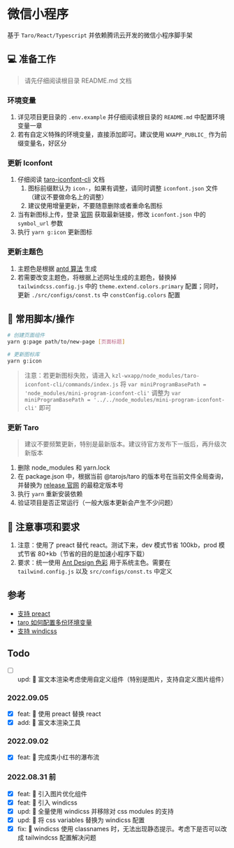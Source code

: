 # 微信小程序

基于 `Taro/React/Typescript` 并依赖腾讯云开发的微信小程序脚手架

## 💻 准备工作

> 请先仔细阅读根目录 README.md 文档

### 环境变量

1. 详见项目更目录的 `.env.example` 并仔细阅读根目录的 `README.md` 中配置环境变量一章
2. 若有自定义特殊的环境变量，直接添加即可。建议使用 `WXAPP_PUBLIC_` 作为前缀变量名，好区分

### 更新 Iconfont

1. 仔细阅读 [taro-iconfont-cli](https://github.com/iconfont-cli/taro-iconfont-cli) 文档
   1. 图标前缀默认为 `icon-`，如果有调整，请同时调整 `iconfont.json` 文件（建议不要做命名上的调整）
   2. 建议使用增量更新，不要随意删除或者重命名图标
2. 当有新图标上传，登录 [官网](https://www.iconfont.cn/) 获取最新链接，修改 `iconfont.json` 中的 `symbol_url` 参数
3. 执行 `yarn g:icon` 更新图标

### 更新主题色

1. 主题色是根据 [antd 算法](https://ant.design/docs/spec/colors-cn#%E8%89%B2%E6%9D%BF%E7%94%9F%E6%88%90%E5%B7%A5%E5%85%B7) 生成
2. 若需要改变主题色，将根据上述网址生成的主题色，替换掉 `tailwindcss.config.js` 中的 `theme.extend.colors.primary` 配置；同时，更新 `./src/configs/const.ts` 中 `constConfig.colors` 配置

## 👷 常用脚本/操作

```bash
# 创建页面组件
yarn g:page path/to/new-page [页面标题]

# 更新图标库
yarn g:icon
```

> 注意：若更新图标失败，请进入 `kzl-wxapp/node_modules/taro-iconfont-cli/commands/index.js` 将 `var miniProgramBasePath = 'node_modules/mini-program-iconfont-cli'` 调整为 `var miniProgramBasePath = '../../node_modules/mini-program-iconfont-cli'` 即可

### 更新 Taro

> 建议不要频繁更新，特别是最新版本。建议待官方发布下一版后，再升级次新版本

1. 删除 node_modules 和 yarn.lock
2. 在 package.json 中，根据当前 @tarojs/taro 的版本号在当前文件全局查询，并替换为 [release 官网](https://github.com/NervJS/taro/releases) 的最稳定版本号
3. 执行 `yarn` 重新安装依赖
4. 验证项目是否正常运行（一般大版本更新会产生不少问题）

## 🤔️ 注意事项和要求

1. 注意：使用了 preact 替代 react。测试下来，dev 模式节省 100kb，prod 模式节省 80+kb（节省的目的是加速小程序下载）
2. 要求：统一使用 [Ant Design 色彩](https://ant.design/docs/spec/colors-cn) 用于系统主色。需要在 `tailwind.config.js` 以及 `src/configs/const.ts` 中定义

## 参考

- [支持 preact](https://docs.taro.zone/blog/2021-11-24-Taro-3.4-beta#%E6%94%AF%E6%8C%81%E4%BD%BF%E7%94%A8-preact)
- [taro 如何配置多份环境变量](https://github.com/NervJS/taro/issues/9838#issuecomment-1153659955)
- [支持 windicss](https://github.com/dcasia/mini-program-tailwind)

## Todo

- [ ] upd: 🤔 富文本渲染考虑使用自定义组件（特别是图片，支持自定义图片组件）

### 2022.09.05

- [x] feat: 🚀 使用 preact 替换 react
- [x] add: 🧱 富文本渲染工具

### 2022.09.02

- [x] feat: 🎨 完成类小红书的瀑布流

### 2022.08.31 前

- [x] feat: 🎨 引入图片优化组件
- [x] feat: 🎨 引入 windicss
- [x] upd: 💅 全量使用 windicss 并移除对 css modules 的支持
- [x] upd: 💅 将 css variables 替换为 windicss 配置
- [x] fix: 🐛 windicss 使用 classnames 时，无法出现静态提示。考虑下是否可以改成 tailwindcss 配置解决问题
